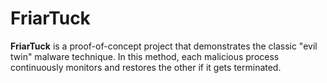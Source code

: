 # FriarTuck

**FriarTuck** is a proof-of-concept project that demonstrates the classic "evil twin" malware technique. In this method, each malicious process continuously monitors and restores the other if it gets terminated. 
